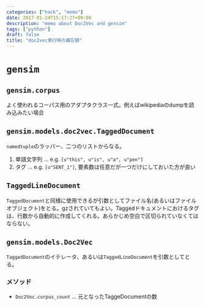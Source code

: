 ```yaml
---
categories: ["hack", "memo"]
date: 2017-01-24T15:17:27+09:00
description: "memo about Doc2Vec and gensim"
tags: ["python"]
draft: false
title: "doc2vec実行時の備忘録"
---
```


# `gensim`

## `gensim.corpus`

よく使われるコーパス用のアダプタクラス一式。例えばwikipediaのdumpを読み込みたい場合


## `gensim.models.doc2vec.TaggedDocument`

`namedtuple`のラッパー、二つのリストからなる。

1. 単語文字列 ... e.g. `[u"this", u"is", u"a", u"pen"]`
2. タグ ... e.g. `[u"SENT_1"]`, 要素数は任意だが一つだけにしておいた方が良い

## `TaggedLineDocument`

`TaggedDocument`と同様に使用できるが引数としてファイル名(あるいはファイルオブジェクト)をとる。gzされていてもよい。Taggedドキュメントにおけるタグは、行数から自動的に作成してくれる。あらかじめ空白で区切られていなくてはならない。

## `gensim.models.Doc2Vec`

`TaggedDocument`のイテレータ、あるいは`TaggedLineDocument`を引数としてとる。

### メソッド

* `Doc2Vec.corpus_count` ... 元となったTaggeDocumentの数

